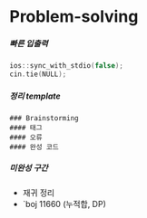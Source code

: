 # Problem-solving

##### 빠른 입출력
```cpp
ios::sync_with_stdio(false);
cin.tie(NULL);
```
##### 정리 template

```
### Brainstorming
#### 태그
#### 오류
#### 완성 코드
```

##### 미완성 구간
- 재귀 정리
- `boj 11660 (누적합, DP)
